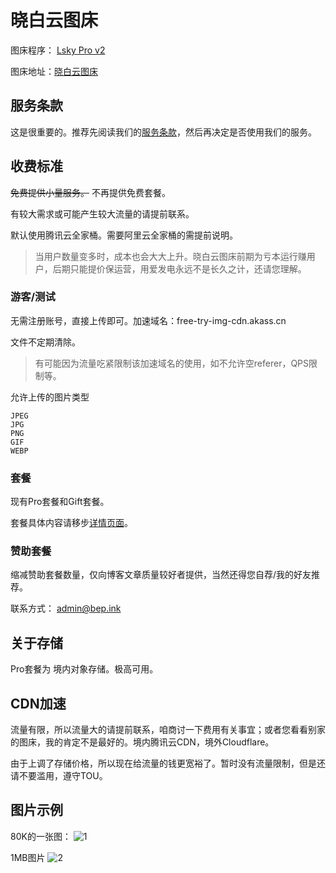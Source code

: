 # 晓白云图床

图床程序： [Lsky Pro v2](https://github.com/lsky-org/lsky-pro)

图床地址：[晓白云图床](https://img.akass.cn)

## 服务条款

这是很重要的。推荐先阅读我们的[服务条款](./imghost-rules.md)，然后再决定是否使用我们的服务。

## 收费标准

~~免费提供小量服务。~~ 不再提供免费套餐。

有较大需求或可能产生较大流量的请提前联系。

默认使用腾讯云全家桶。需要阿里云全家桶的需提前说明。

> 当用户数量变多时，成本也会大大上升。晓白云图床前期为亏本运行赚用户，后期只能提价保运营，用爱发电永远不是长久之计，还请您理解。

### 游客/测试

无需注册账号，直接上传即可。加速域名：free-try-img-cdn.akass.cn

文件不定期清除。

> 有可能因为流量吃紧限制该加速域名的使用，如不允许空referer，QPS限制等。

允许上传的图片类型
```
JPEG
JPG
PNG
GIF
WEBP
```

### 套餐

现有Pro套餐和Gift套餐。

套餐具体内容请移步[详情页面](https://img.akass.cn/page/pricing)。

### 赞助套餐

缩减赞助套餐数量，仅向博客文章质量较好者提供，当然还得您自荐/我的好友推荐。

联系方式： [admin@bep.ink](mailto:admin@bep.ink)

## 关于存储

Pro套餐为 境内对象存储。极高可用。

## CDN加速

流量有限，所以流量大的请提前联系，咱商讨一下费用有关事宜；或者您看看别家的图床，我的肯定不是最好的。境内腾讯云CDN，境外Cloudflare。

由于上调了存储价格，所以现在给流量的钱更宽裕了。暂时没有流量限制，但是还请不要滥用，遵守TOU。

## 图片示例

80K的一张图：
![1](https://img.cdn.chs.pub/2021/09/08/9e813a5a481bb.jpg)

1MB图片
![2](https://img.cdn.chs.pub/2021/07/09/940f36e7c78ea.webp)
